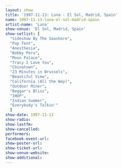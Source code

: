 ```yaml
---
layout: show
title: '1997-11-13: Luna - El Sol, Madrid, Spain'
name: 1997-11-13-luna-el-sol-madrid-spain
artist-name: 'Luna'
show-venue: 'El Sol, Madrid, Spain'
show-setlist: [
  "Sideshow By The Seashore",
  "Pup Tent",
  "Anesthesia",
  "Bobby Peru",
  "Moon Palace",
  "Tracy I Love You",
  "Chinatown",
  "23 Minutes in Brussels",
  "Beautiful View",
  "California (All the Way)",
  "Outdoor Miner",
  "Beggar's Bliss",
  "IHOP",
  "Indian Summer",
  "Everybody's Talkin'"
  ]
show-date: 1997-11-13
show-radio: 
show-lastfm: 
show-cancelled: 
performers: 
facebook-event-url: 
show-poster-url: 
show-ticket-url: 
show-venue-website: 
show-additional: 
---
```


